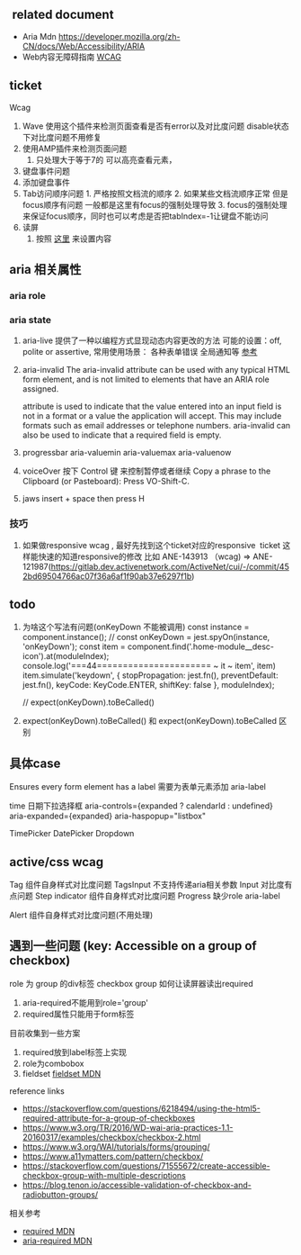 

##  related document
- Aria Mdn https://developer.mozilla.org/zh-CN/docs/Web/Accessibility/ARIA
- Web内容无障碍指南 [WCAG](https://www.w3.org/Translations/WCAG20-zh/WCAG20-zh-20141009/)


## ticket 
Wcag

1. Wave
   使用这个插件来检测页面查看是否有error以及对比度问题
   disable状态下对比度问题不用修复
2. 使用AMP插件来检测页面问题
   1. 只处理大于等于7的  可以高亮查看元素，
3. 键盘事件问题
  1. 添加键盘事件
  2. Tab访问顺序问题
    1. 严格按照文档流的顺序
    2. 如果某些文档流顺序正常 但是focus顺序有问题  一般都是这里有focus的强制处理导致
    3. focus的强制处理来保证focus顺序，同时也可以考虑是否把tabIndex=-1让键盘不能访问
4. 读屏
   1. 按照 [这里](http://ux.active.com/wireframes/ANE/WCAG%20Guideline%202.0/#p=1_0_wcag_keyboard_definition_for_component_in_cui_&id=wpswwi&g=12) 来设置内容


## aria 相关属性

### aria role

### aria state

1. aria-live
   提供了一种以编程方式显现动态内容更改的方法  可能的设置：off, polite or assertive,
   常用使用场景： 各种表单错误 全局通知等
[参考](https://developer.mozilla.org/zh-CN/docs/Web/Accessibility/ARIA/ARIA_Live_Regions)

2. aria-invalid
   The aria-invalid attribute can be used with any typical HTML form element, and is not limited to elements that have an ARIA role assigned.

   attribute is used to indicate that the value entered into an input field is not in a format or a value the application will accept. This may include formats such as email addresses or telephone numbers. aria-invalid can also be used to indicate that a required field is empty.

3. progressbar aria-valuemin aria-valuemax aria-valuenow

4. voiceOver
 按下 Control 键 来控制暂停或者继续
 Copy a phrase to the Clipboard (or Pasteboard): Press VO-Shift-C.
  
1. jaws
  insert + space then press H


### 技巧
1.  如果做responsive wcag , 最好先找到这个ticket对应的responsive  ticket  这样能快速的知道responsive的修改
   比如 ANE-143913 （wcag) => ANE-121987(https://gitlab.dev.activenetwork.com/ActiveNet/cui/-/commit/452bd69504766ac07f36a6af1f90ab37e6297f1b)



## todo
1. 为啥这个写法有问题(onKeyDown 不能被调用)
   const instance = component.instance();
    // const onKeyDown = jest.spyOn(instance, 'onKeyDown');
    const item = component.find('.home-module__desc-icon').at(moduleIndex);
    console.log('===44====================== ~ it ~ item', item)
    item.simulate('keydown', {
      stopPropagation: jest.fn(),
      preventDefault: jest.fn(),
      keyCode: KeyCode.ENTER,
      shiftKey: false
    }, moduleIndex);

    // expect(onKeyDown).toBeCalled()

2. expect(onKeyDown).toBeCalled() 和 expect(onKeyDown).toBeCalled 区别

## 具体case
Ensures every form element has a label
需要为表单元素添加 aria-label

time 日期下拉选择框
aria-controls={expanded ? calendarId : undefined}
aria-expanded={expanded}
aria-haspopup="listbox"

TimePicker DatePicker Dropdown




## active/css  wcag
Tag  组件自身样式对比度问题
TagsInput 不支持传递aria相关参数
Input 对比度有点问题
Step indicator 组件自身样式对比度问题
Progress 缺少role aria-label

Alert 组件自身样式对比度问题(不用处理)


## 遇到一些问题 (key: Accessible  on a group of checkbox)
role 为 group 的div标签 checkbox group 如何让读屏器读出required
1. aria-required不能用到role='group'
2. required属性只能用于form标签

目前收集到一些方案
1. required放到label标签上实现 
2. role为combobox
3. fieldset [fieldset MDN](https://developer.mozilla.org/zh-CN/docs/Web/HTML/Element/fieldset)

reference links
- https://stackoverflow.com/questions/6218494/using-the-html5-required-attribute-for-a-group-of-checkboxes
- https://www.w3.org/TR/2016/WD-wai-aria-practices-1.1-20160317/examples/checkbox/checkbox-2.html
- https://www.w3.org/WAI/tutorials/forms/grouping/
- https://www.a11ymatters.com/pattern/checkbox/
- https://stackoverflow.com/questions/71555672/create-accessible-checkbox-group-with-multiple-descriptions
- https://blog.tenon.io/accessible-validation-of-checkbox-and-radiobutton-groups/

相关参考
- [required MDN](https://developer.mozilla.org/zh-CN/docs/Web/CSS/:required)
- [aria-required MDN](https://developer.mozilla.org/en-US/docs/Web/Accessibility/ARIA/Attributes/aria-required)